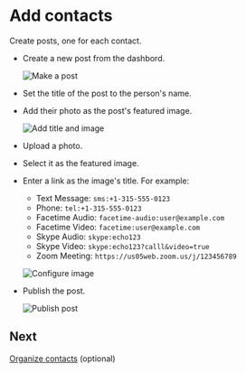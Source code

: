 
# Add contacts

Create posts, one for each contact.

* Create a new post from the dashbord.

  ![Make a post](post-1.png)

* Set the title of the post to the person's name.
* Add their photo as the post's featured image.

  ![Add title and image](post-2.png)

* Upload a photo.
* Select it as the featured image.
* Enter a link as the image's title.
  For example:
  - Text Message: `sms:+1-315-555-0123`
  - Phone: `tel:+1-315-555-0123`
  - Facetime Audio: `facetime-audio:user@example.com`
  - Facetime Video: `facetime:user@example.com`
  - Skype Audio: `skype:echo123`
  - Skype Video: `skype:echo123?calll&video=true`
  - Zoom Meeting: `https://us05web.zoom.us/j/123456789`

  ![Configure image](post-3.png)

* Publish the post.  
    
  ![Publish post](post-4.png)

## Next
[Organize contacts](organize.md) (optional)
